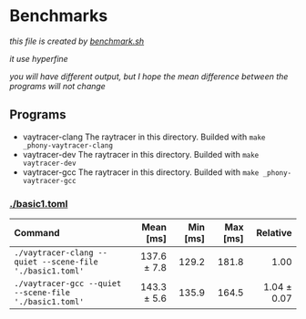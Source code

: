 # Benchmarks

*this file is created by [benchmark.sh](./benchmark.sh)*

*it use hyperfine*

*you will have different output, but I hope the mean difference between the programs will not change*

## Programs

- vaytracer-clang
  The raytracer in this directory. Builded with `make _phony-vaytracer-clang`
- vaytracer-dev
  The raytracer in this directory. Builded with `make vaytracer-dev`
- vaytracer-gcc
  The raytracer in this directory. Builded with `make _phony-vaytracer-gcc`

### [./basic1.toml](./basic1.toml)

| Command | Mean [ms] | Min [ms] | Max [ms] | Relative |
|:---|---:|---:|---:|---:|
| `./vaytracer-clang --quiet --scene-file './basic1.toml'` | 137.6 ± 7.8 | 129.2 | 181.8 | 1.00 |
| `./vaytracer-gcc --quiet --scene-file './basic1.toml'` | 143.3 ± 5.6 | 135.9 | 164.5 | 1.04 ± 0.07 |
